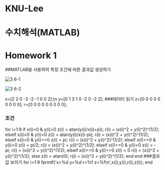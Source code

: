 # KNU-Lee
# 수치해석(MATLAB)
# Homework 1
##MATLAB을 사용하여 특정 조건에 따른 결과값 생성하기

![3 6-1](https://user-images.githubusercontent.com/58453290/70114144-c856d880-169e-11ea-9c7c-85006af01215.JPG)

![3 6-2](https://user-images.githubusercontent.com/58453290/70114150-cc82f600-169e-11ea-8ae9-8ebfaaf228ec.JPG)

x=[2 2 0 -3 -2 -1 0 0 2];\n
y=[0 1 3 1 0 -2 0 -2 2];
###데이터 읽기
z=[0 0 0 0 0 0 0 0 0];
r=[0 0 0 0 0 0 0 0 0];

### 조건
for i=1:9
    if x(i)<0 & y(i)>0
        z(i) = atan(y(i)/x(i)+pi);
        r(i) = (x(i)^2 + y(i)^2)^(1/2);
    elseif x(i)<0 & y(i)<0
        z(i) = atan(y(i)/x(i)-pi);
        r(i) = (x(i)^2 + y(i)^2)^(1/2);
    elseif x(i)<0 & y(i)==0
        z(i) = pi;
        r(i) = (x(i)^2 + y(i)^2)^(1/2);
    elseif x(i)==0 & y(i)>0
        z(i) = pi/2;
        r(i) = (x(i)^2 + y(i)^2)^(1/2);
    elseif x(i)==0 & y(i)<0
        z(i) = -pi;
        r(i) = (x(i)^2 + y(i)^2)^(1/2);
    elseif x(i)==0 & y(i)==0
        z(i) = 0
        r(i) = (x(i)^2 + y(i)^2)^(1/2);
    else 
        z(i) = atan(0);
        r(i) = (x(i)^2 + y(i)^2)^(1/2);
    end
end
###결과값 보이기
for i=1:9
    fprintf('x=%d y=%d r=%f    z=%f\n',x(i),y(i),r(i),z(i));
end
